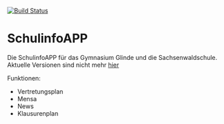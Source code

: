 [![Build Status](https://travis-ci.org/Cedgetec/SchulinfoAPP.svg?branch=master)](https://travis-ci.org/Cedgetec/SchulinfoAPP)
# SchulinfoAPP
Die SchulinfoAPP für das Gymnasium Glinde und die Sachsenwaldschule. Aktuelle Versionen sind nicht mehr [hier](https://github.com/Cedgetec/SchulinfoAPP/releases)

Funktionen:
* Vertretungsplan
* Mensa
* News
* Klausurenplan
